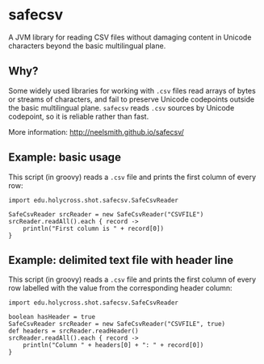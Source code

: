 # safecsv

A JVM library  for reading CSV files without damaging content in Unicode characters beyond the basic multilingual plane.

## Why?

Some widely used libraries for working with `.csv` files read arrays of bytes or streams of characters, and fail to preserve Unicode codepoints outside the basic multilingual plane.  `safecsv` reads `.csv` sources by Unicode codepoint, so it is reliable rather than fast.

More information:  <http://neelsmith.github.io/safecsv/>


## Example: basic usage

This script (in groovy) reads a `.csv` file and prints the first column of every row:

    import edu.holycross.shot.safecsv.SafeCsvReader

    SafeCsvReader srcReader = new SafeCsvReader("CSVFILE")
    srcReader.readAll().each { record ->
        println("First column is " + record[0])
    }


## Example: delimited text file with header line

This script (in groovy) reads a `.csv` file and prints the first column of every row labelled with the value from the corresponding header column:

    import edu.holycross.shot.safecsv.SafeCsvReader

    boolean hasHeader = true
    SafeCsvReader srcReader = new SafeCsvReader("CSVFILE", true)
    def headers = srcReader.readHeader()
    srcReader.readAll().each { record ->
        println("Column " + headers[0] + ": " + record[0])
    }
